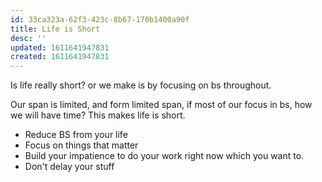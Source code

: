 ```yaml
---
id: 33ca323a-62f3-423c-8b67-170b1400a90f
title: Life is Short
desc: ''
updated: 1611641947831
created: 1611641947831
---
```


Is life really short? 
or we make is by focusing on bs throughout.

Our span is limited, and form limited span, if most of our focus in bs, how we will have time? This makes life is short.

- Reduce BS from your life
- Focus on things that matter
- Build your impatience to do your work right now which you want to.
- Don't delay your stuff